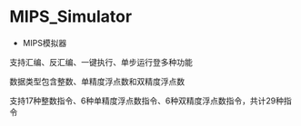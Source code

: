 # MIPS_Simulator
* MIPS模拟器

支持汇编、反汇编、一键执行、单步运行登多种功能

数据类型包含整数、单精度浮点数和双精度浮点数

支持17种整数指令、6种单精度浮点数指令、6种双精度浮点数指令，共计29种指令
